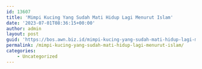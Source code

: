 ```yaml
---
id: 13607
title: 'Mimpi Kucing Yang Sudah Mati Hidup Lagi Menurut Islam'
date: '2023-07-01T08:36:15+00:00'
author: admin
layout: post
guid: 'https://bos.awn.biz.id/mimpi-kucing-yang-sudah-mati-hidup-lagi-menurut-islam/'
permalink: /mimpi-kucing-yang-sudah-mati-hidup-lagi-menurut-islam/
categories:
    - Uncategorized
---
```


